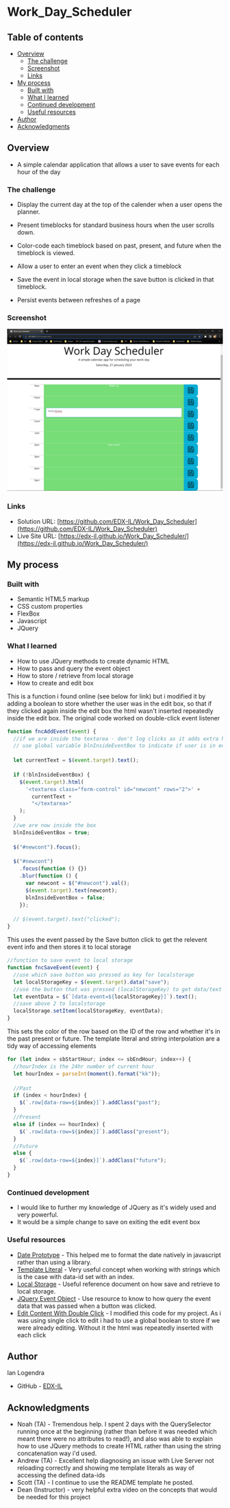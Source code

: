 # Work_Day_Scheduler

## Table of contents

- [Overview](#overview)
  - [The challenge](#the-challenge)
  - [Screenshot](#screenshot)
  - [Links](#links)
- [My process](#my-process)
  - [Built with](#built-with)
  - [What I learned](#what-i-learned)
  - [Continued development](#continued-development)
  - [Useful resources](#useful-resources)
- [Author](#author)
- [Acknowledgments](#acknowledgments)

## Overview

- A simple calendar application that allows a user to save events for each hour of the day

### The challenge

- Display the current day at the top of the calender when a user opens the planner.

- Present timeblocks for standard business hours when the user scrolls down.

- Color-code each timeblock based on past, present, and future when the timeblock is viewed.

- Allow a user to enter an event when they click a timeblock

- Save the event in local storage when the save button is clicked in that timeblock.

- Persist events between refreshes of a page

### Screenshot

![](./images/screenshot.png)

### Links

- Solution URL: [https://github.com/EDX-IL/Work_Day_Scheduler](https://github.com/EDX-IL/Work_Day_Scheduler)
- Live Site URL: [https://edx-il.github.io/Work_Day_Scheduler/](https://edx-il.github.io/Work_Day_Scheduler/)

## My process

### Built with

- Semantic HTML5 markup
- CSS custom properties
- FlexBox
- Javascript
- JQuery

### What I learned

- How to use JQuery methods to create dynamic HTML
- How to pass and query the event object
- How to store / retrieve from local storage
- How to create and edit box

This is a function i found online (see below for link) but i modified it by adding a boolean to store whether the user was in the edit box, so that if they clicked again inside the edit box the html wasn't inserted repeatedly inside the edit box. The original code worked on double-click event listener

```js
function fncAddEvent(event) {
  //if we are inside the textarea - don't log clicks as it adds extra html.
  // use global variable blnInsideEventBox to indicate if user is in edit box

  let currentText = $(event.target).text();

  if (!blnInsideEventBox) {
    $(event.target).html(
      '<textarea class="form-control" id="newcont" rows="2">' +
        currentText +
        "</textarea>"
    );
  }
  //we are now inside the box
  blnInsideEventBox = true;

  $("#newcont").focus();

  $("#newcont")
    .focus(function () {})
    .blur(function () {
      var newcont = $("#newcont").val();
      $(event.target).text(newcont);
      blnInsideEventBox = false;
    });

  // $(event.target).text("clicked");
}
```

This uses the event passed by the Save button click to get the relevent event info and then stores it to local storage

```js
//function to save event to local storage
function fncSaveEvent(event) {
  //use which save button was pressed as key for localstorage
  let localStorageKey = $(event.target).data("save");
  //use the button that was pressed (localStorageKey) to get data/text from same row data-event
  let eventData = $(`[data-event=${localStorageKey}]`).text();
  //save above 2 to localstorage
  localStorage.setItem(localStorageKey, eventData);
}
```

This sets the color of the row based on the ID of the row and whether it's in the past present or future. The template literal and string interpolation are a tidy way of accessing elements

```js
for (let index = sbStartHour; index <= sbEndHour; index++) {
  //hourIndex is the 24hr number of current hour
  let hourIndex = parseInt(moment().format("kk"));

  //Past
  if (index < hourIndex) {
    $(`.row[data-row=${index}]`).addClass("past");
  }
  //Present
  else if (index == hourIndex) {
    $(`.row[data-row=${index}]`).addClass("present");
  }
  //Future
  else {
    $(`.row[data-row=${index}]`).addClass("future");
  }
}
```

### Continued development

- I would like to further my knowledge of JQuery as it's widely used and very powerful.
- It would be a simple change to save on exiting the edit event box

### Useful resources

- [Date Prototype](https://developer.mozilla.org/en-US/docs/Web/JavaScript/Reference/Global_Objects/Date/toLocaleDateString) - This helped me to format the date natively in javascript rather than using a library.
- [Template Literal](https://developer.mozilla.org/en-US/docs/Web/JavaScript/Reference/Template_literals) - Very useful concept when working with strings which is the case with data-id set with an index.
- [Local Storage](https://www.w3schools.com/jsref/prop_win_localstorage.asp) - Useful reference document on how save and retrieve to local storage.
- [JQuery Event Object](https://api.jquery.com/category/events/event-object/) - Use resource to know to how query the event data that was passed when a button was clicked.
- [Edit Content With Double Click](https://jsfiddle.net/Logan_Wayne/eovLdrao/) - I modified this code for my project. As i was using single click to edit i had to use a global boolean to store if we were already editing. Without it the html was repeatedly inserted with each click

## Author

Ian Logendra

- GitHub - [EDX-IL](https://github.com/EDX-IL)

## Acknowledgments

- Noah (TA) - Tremendous help. I spent 2 days with the QuerySelector running once at the beginning (rather than before it was needed which meant there were no attributes to read!), and also was able to explain how to use JQuery methods to create HTML rather than using the string concatenation way i'd used.
- Andrew (TA) - Excellent help diagnosing an issue with Live Server not reloading correctly and showing me template literals as way of accessing the defined data-ids
- Scott (TA) - I continue to use the README template he posted.
- Dean (Instructor) - very helpful extra video on the concepts that would be needed for this project
